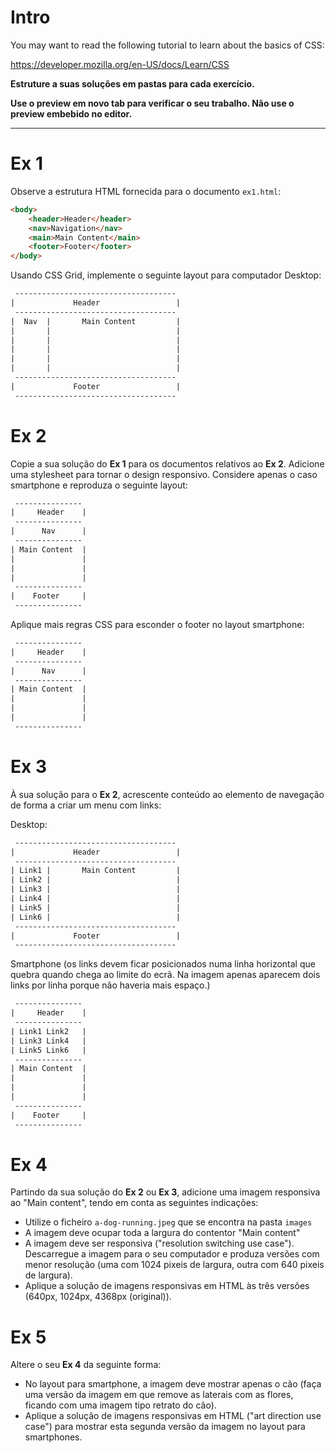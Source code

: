 # Intro
You may want to read the following tutorial to learn about the basics of CSS: 

https://developer.mozilla.org/en-US/docs/Learn/CSS

__Estruture a suas soluções em pastas para cada exercício.__

__Use o preview em novo tab para verificar o seu trabalho. Não use o preview embebido no editor.__

--------


# Ex 1

Observe a estrutura HTML fornecida para o documento `ex1.html`:
```html
<body>
    <header>Header</header>
    <nav>Navigation</nav>
    <main>Main Content</main>
    <footer>Footer</footer>
</body>
```

Usando CSS Grid, implemente o seguinte layout para computador Desktop:
```txt
 ------------------------------------
|             Header                 |
 ------------------------------------
|  Nav  |       Main Content         |
|       |                            |
|       |                            |
|       |                            |
|       |                            |
|       |                            |
 ------------------------------------
|             Footer                 |
 ------------------------------------
``` 


# Ex 2
Copie a sua solução do __Ex 1__ para os documentos relativos ao __Ex 2__. Adicione uma stylesheet para tornar o design responsivo. Considere apenas o caso smartphone e reproduza o seguinte layout:

```txt
 ---------------
|     Header    |
 ---------------
|      Nav      |
 ---------------
| Main Content  |
|               |
|               |
|               |
 ---------------
|    Footer     |
 ---------------
```

Aplique mais regras CSS para esconder o footer no layout smartphone:
```txt
 ---------------
|     Header    |
 ---------------
|      Nav      |
 ---------------
| Main Content  |
|               |
|               |
|               |
 ---------------
```

# Ex 3
À sua solução para o __Ex 2__, acrescente conteúdo ao elemento de navegação de forma a criar um menu com links:

Desktop:
```txt
 ------------------------------------
|             Header                 |
 ------------------------------------
| Link1 |       Main Content         |
| Link2 |                            |
| Link3 |                            |
| Link4 |                            |
| Link5 |                            |
| Link6 |                            |
 ------------------------------------
|             Footer                 |
 ------------------------------------
```

Smartphone (os links devem ficar posicionados numa linha horizontal que quebra quando chega ao limite do ecrã. Na imagem apenas aparecem dois links por linha porque não haveria mais espaço.)
```txt
 ---------------
|     Header    |
 ---------------
| Link1 Link2   |
| Link3 Link4   |
| Link5 Link6   |
 ---------------
| Main Content  |
|               |
|               |
|               |
 ---------------
|    Footer     |
 ---------------
```

# Ex 4

Partindo da sua solução do __Ex 2__ ou __Ex 3__, adicione uma imagem responsiva ao "Main content", tendo em conta as seguintes indicações:

- Utilize o ficheiro `a-dog-running.jpeg` que se encontra na pasta `images`
- A imagem deve ocupar toda a largura do contentor "Main content"
- A imagem deve ser responsiva ("resolution switching use case"). Descarregue a imagem para o seu computador e produza versões com menor resolução (uma com 1024 pixeis de largura, outra com 640 pixeis de largura).
- Aplique a solução de imagens responsivas em HTML às três versões (640px, 1024px, 4368px (original)).

# Ex 5

Altere o seu __Ex 4__ da seguinte forma: 

- No layout para smartphone, a imagem deve mostrar apenas o cão (faça uma versão da imagem em que remove as laterais com as flores, ficando com uma imagem tipo retrato do cão).
- Aplique a solução de imagens responsivas em HTML ("art direction use case") para mostrar esta segunda versão da imagem no layout para smartphones.